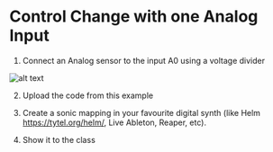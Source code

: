 # Control Change with one Analog Input

1) Connect an Analog sensor to the input A0 using a voltage divider

![alt text](https://electropeak.com/learn/wp-content/uploads/2020/10/LDR-wire.jpg)

2) Upload the code from this example

3) Create a sonic mapping in your favourite digital synth (like Helm https://tytel.org/helm/, Live Ableton, Reaper, etc).

4) Show it to the class
